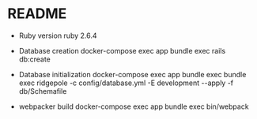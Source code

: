 # README

* Ruby version
 ruby 2.6.4

* Database creation
 docker-compose exec app bundle exec rails db:create 

* Database initialization
 docker-compose exec app bundle exec bundle exec ridgepole -c config/database.yml -E development --apply -f db/Schemafile

* webpacker build
docker-compose exec app bundle exec bin/webpack
